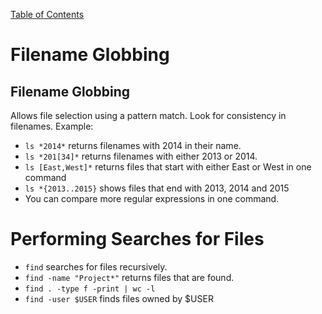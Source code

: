 [Table of Contents](RHCSA/00_RHCSA_Table_of_Contents.md)

# Filename Globbing
## Filename Globbing
Allows file selection using a pattern match. Look for consistency in filenames.
Example:
* `ls *2014*` returns filenames with 2014 in their name.
* `ls *201[34]*` returns filenames with either 2013 or 2014.
* `ls [East,West]*` returns files that start with either East or West in one command
* `ls *{2013..2015}` shows files that end with 2013, 2014 and 2015 
* You can compare more regular expressions in one command.

# Performing Searches for Files
* `find` searches for files recursively.
* `find -name "Project*"` returns files that are found.
* `find . -type f -print | wc -l`
* `find -user $USER` finds files owned by $USER